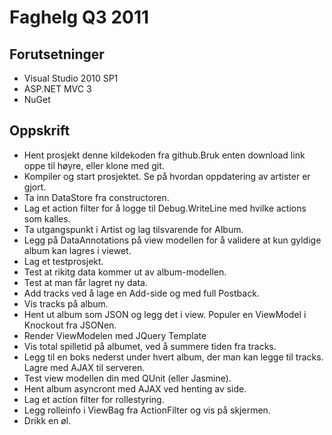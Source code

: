 ﻿# Faghelg Q3 2011

## Forutsetninger
+ Visual Studio 2010 SP1
+ ASP.NET MVC 3
+ NuGet

## Oppskrift

- Hent prosjekt denne kildekoden fra github.Bruk enten download link oppe til høyre, eller klone med git.
- Kompiler og start prosjektet. Se på hvordan oppdatering av artister er gjort.
- Ta inn DataStore fra constructoren.
- Lag et action filter for å logge til Debug.WriteLine med hvilke actions som kalles.
- Ta utgangspunkt i Artist og lag tilsvarende for Album.
- Legg på DataAnnotations på view modellen for å validere at kun gyldige album kan lagres i viewet.
- Lag et testprosjekt.
- Test at rikitg data kommer ut av album-modellen.
- Test at man får lagret ny data.
- Add tracks ved å lage en Add-side og med full Postback.
- Vis tracks på album.
- Hent ut album som JSON og legg det i view. Populer en ViewModel i Knockout fra JSONen.
- Render ViewModelen med JQuery Template
- Vis total spilletid på albumet, ved å summere tiden fra tracks.
- Legg til en boks nederst under hvert album, der man kan legge til tracks. Lagre med AJAX til serveren.
- Test view modellen din med QUnit (eller Jasmine).
- Hent album asyncront med AJAX ved henting av side.
- Lag et action filter for rollestyring.
- Legg rolleinfo i ViewBag fra ActionFilter og vis på skjermen.
- Drikk en øl.